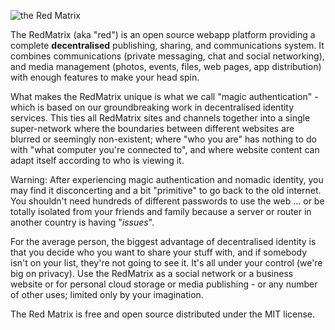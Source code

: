 ![the Red Matrix](images/rm.png)

The RedMatrix (aka "red") is an open source webapp platform providing a complete **decentralised** publishing, sharing, and communications system. It combines communications (private messaging, chat and social networking), and media management (photos, events, files, web pages, app distribution) with enough features to make your head spin.

What makes the RedMatrix unique is what we call "magic authentication" - which is based on our groundbreaking work in decentralised identity services. This ties all RedMatrix sites and channels together into a single super-network where the boundaries between different websites are blurred or seemingly non-existent; where "who you are" has nothing to do with "what computer you're connected to", and where website content can adapt itself according to who is viewing it.  

Warning: After experiencing magic authentication and nomadic identity, you may find it disconcerting and a bit "primitive" to go back to the old internet. You shouldn't need hundreds of different passwords to use the web ... or be totally isolated from your friends and family because a server or router in another country is having "*issues*".

For the average person, the biggest advantage of decentralised identity is that you decide who you want to share your stuff with, and if somebody isn't on your list, they're not going to see it. It's all under your control (we're big on privacy). Use the RedMatrix as a social network or a business website or for personal cloud storage or media publishing - or any number of other uses; limited only by your imagination.
 
The Red Matrix is free and open source distributed under the MIT license.
